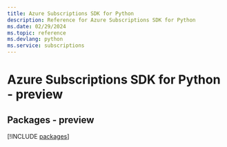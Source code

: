 ```yaml
---
title: Azure Subscriptions SDK for Python
description: Reference for Azure Subscriptions SDK for Python
ms.date: 02/29/2024
ms.topic: reference
ms.devlang: python
ms.service: subscriptions
---
```

# Azure Subscriptions SDK for Python - preview
## Packages - preview
[!INCLUDE [packages](subscriptions-index.md)]